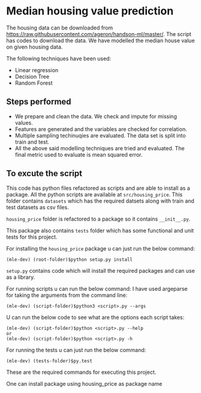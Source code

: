 # Median housing value prediction

The housing data can be downloaded from https://raw.githubusercontent.com/ageron/handson-ml/master/. The script has codes to download the data. We have modelled the median house value on given housing data.

The following techniques have been used:

 - Linear regression
 - Decision Tree
 - Random Forest

## Steps performed
 - We prepare and clean the data. We check and impute for missing values.
 - Features are generated and the variables are checked for correlation.
 - Multiple sampling techinuqies are evaluated. The data set is split into train and test.
 - All the above said modelling techniques are tried and evaluated. The final metric used to evaluate is mean squared error.

## To excute the script
This code has python files refactored as scripts and are able to install as a package.
All the python scripts are available at `src/housing_price`.
This folder contains `datasets` which has the required datsets along with train and test datasets as csv files.

`housing_price` folder is refactored to a package so it contains `__init__.py`.

This package also contains `tests` folder which has some functional and unit tests for this project.

For installing the `housing_price` package u can just run the below command:

```
(mle-dev) (root-folder)$python setup.py install
```

`setup.py` contains code which will install the required packages and can use as a library.

For running scripts u can run the below command:
I have used argeparse for taking the arguments from the command line:

```
(mle-dev) (script-folder)$python3 <script>.py --args
```

U can run the below code to see what are the options each script takes:

```
(mle-dev) (script-folder)$python <script>.py --help
or
(mle-dev) (script-folder)$python <script>.py -h
```

For running the tests u can just run the below command:

```
(mle-dev) (tests-folder)$py.test
```

These are the required commands for executing this project.

One can install package using housing_price as package name
